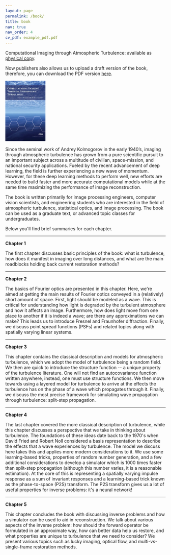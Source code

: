 ```yaml
---
layout: page
permalink: /book/
title: book
nav: true
nav_order: 4
cv_pdf: example_pdf.pdf
---
```

Computational Imaging through Atmospheric Turbulence: available as [physical copy](https://www.barnesandnoble.com/w/computational-imaging-through-atmospheric-turbulence-stanley-h-chan/1143986968).

Now publishers also allows us to upload a draft version of the book, therefore, you can download the PDF version [here](https://nchimitt.github.io/assets/pdf/CI_atm_turb_book.pdf).


<img src="/assets/img/book.webp" width="25%" height="25%" class="float-right" />


Since the seminal work of Andrey Kolmogorov in the early 1940’s, imaging through atmospheric turbulence has grown from a pure scientific pursuit to an important subject across a multitude of civilian, space-mission, and national security applications. Fueled by the recent advancement of deep learning, the field is further experiencing a new wave of momentum. However, for these deep learning methods to perform well, new efforts are needed to build faster and more accurate computational models while at the same time maximizing the performance of image reconstruction.


The book is written primarily for image processing engineers, computer vision scientists, and engineering students who are interested in the field of atmospheric turbulence, statistical optics, and image processing. The book can be used as a graduate text, or advanced topic classes for undergraduates.


Below you'll find brief summaries for each chapter.

---
**Chapter 1**

The first chapter discusses basic principles of the book: what is turbulence, how does it manifest in imaging over long distances, and what are the main roadblocks holding back current restoration methods? 

---
**Chapter 2**

The basics of Fourier optics are presented in this chapter. Here, we're aimed at getting the main results of Fourier optics conveyed in a (relatively) short amount of space. First, light should be modeled as a wave. This is critical for understanding how light is degraded by the turbulent atmosphere and how it affects an image. Furthermore, how does light move from one place to another if it is indeed a wave; are there any approximations we can make? This leads us to introduce Fresnel and Fraunhofer diffraction. Finally, we discuss point spread functions (PSFs) and related topics along with spatially varying linear systems.

---
**Chapter 3**

This chapter contains the classical description and models for atmospheric turbulence, which we adopt the model of turbulence being a random field. We then are quick to introduce the structure function -- a unique property of the turbulence literature. One will not find an autocovariance function written anywhere, instead, one must use structure functions. We then move towards using a layered model for turbulence to arrive at the effects the turbulence has on the phase of a wave which propagates through it. Finally, we discuss the most precise framework for simulating wave propagation through turbulence: split-step propagation. 

---
**Chapter 4**

The last chapter covered the more classical description of turbulence, while this chapter discusses a perspective that we take in thinking about turbulence. The foundations of these ideas date back to the 1970's when David Fried and Robert Noll considered a basis representation to describe the effects that a wave experiences by turbulence. The model we discuss here takes this and applies more modern considerations to it. We use some learning-based tricks, properties of random number generation, and a few additional considerations to develop a simulator which is 1000 times faster than split-step propagation (although this number varies, it is a reasonable estimation). At the core of this is representing a spatially varying impulse response as a sum of invariant responses and a learning-based trick known as the phase-to-space (P2S) transform. The P2S transform gives us a lot of useful properties for inverse problems: it's a neural network!


---
**Chapter 5**

This chapter concludes the book with discussing inverse problems and how a simulator can be used to aid in reconstruction. We talk about various aspects of the inverse problem: how should the forward operator be formulated in an approximate way, how can better data help us restore, and what properties are unique to turbulence that we need to consider? We present various topics such as lucky imaging, optical flow, and multi-vs-single-frame restoration methods.